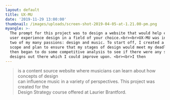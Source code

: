 ```yaml
---
layout: default
title: UX-MU
date: '2019-11-29 13:00:00'
thumbnail: /images/uploads/screen-shot-2019-04-05-at-1.21.00-pm.png
myangle: >-
  The prompt for this project was to design a website that would help explain
  user experience design in a field of your choice.<br><br>UX-MU was inspired by
  two of my many passions: design and music. To start off, I created a project
  scope and plan to ensure that my stages of design would meet my deadline. I
  then began to do some competitive analysis to see if there were any similar
  designs out there which I could improve upon. <br><br>I then
---
```

> is a content source website where musicians can learn about how concepts of design <br>can influence music in a variety of perspectives. This project was created for the <br> Design Strategy course offered at Laurier Brantford.

